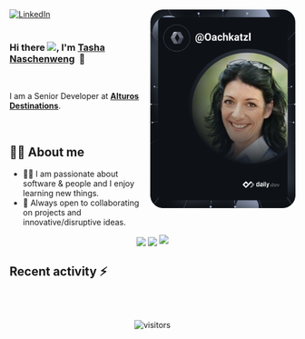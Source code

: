 <div align="left">
  <a href="https://www.linkedin.com/in/tashanaschenweng/">
    <img src="https://img.shields.io/static/v1?logo=linkedin&style=flat-square&color=0072b1&label=LinkedIn&message=%E2%98%86" alt="LinkedIn"/>

  <a href="https://app.daily.dev/tashanaschenweng" target="_blank">
    <img
      width="256" align="right"
      alt="Tasha Naschenweng's Dev Card"
      src="https://github.com/tashanaschenweng/tashanaschenweng/blob/main/devcard.svg"
    />
  </a>
</div>



<br />

### Hi there <img src="https://github.com/TheDudeThatCode/TheDudeThatCode/blob/master/Assets/Hi.gif" width="29px">, I'm [Tasha Naschenweng](https://www.linkedin.com/in/tashanaschenweng/)&nbsp;&nbsp;🚀
<br />

I am a Senior Developer at <strong>[Alturos Destinations](https://www.alturos.com/)</strong>.

<br />

## 👩‍💻 About me
- 👨‍💻 I am passionate about software & people and I enjoy learning new things.
- 🔭 Always open to collaborating on projects and innovative/disruptive ideas. 

<p align="center">
  <img height="50%" align="center"  width="auto" src ="https://github-readme-stats.vercel.app/api?username=tashanaschenweng&show_icons=true&count_private=true&theme=darcula&hide_border=true&bg_color=00000000">
  <img height="50%" align="center"  width="auto" src ="https://github-readme-stats.vercel.app/api/top-langs/?username=tashanaschenweng&layout=compact&hide_border=true&theme=darcula&bg_color=00000000&langs_count=8">
  <img src ="https://github-readme-streak-stats.herokuapp.com?user=tashanaschenweng&theme=darcula&hide_border=true&background=FFFFFF00">
</p>

## Recent activity :zap:
<!--START_SECTION:activity-->
<!--END_SECTION:activity-->
 
<br /><br /> 

<div align="center">

![visitors](https://visitor-badge.laobi.icu/badge?page_id=tashanaschenweng.tashanaschenweng)
</div>

<!--
**TashaNaschenweng/TashaNaschenweng** is a ✨ _special_ ✨ repository because its `README.md` (this file) appears on your GitHub profile.

Here are some ideas to get you started:

- 🔭 I’m currently working on ...
- 🌱 I’m currently learning ...
- 👯 I’m looking to collaborate on ...
- 🤔 I’m looking for help with ...
- 💬 Ask me about ...
- 📫 How to reach me: ...
- 😄 Pronouns: ...
- ⚡ Fun fact: ...
-->
